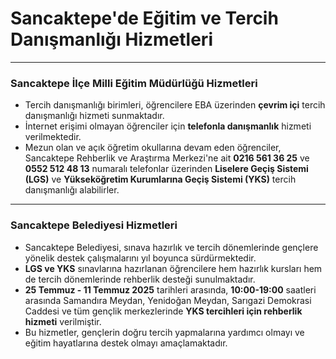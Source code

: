 # Sancaktepe'de Eğitim ve Tercih Danışmanlığı Hizmetleri

---

### **Sancaktepe İlçe Milli Eğitim Müdürlüğü Hizmetleri**
- Tercih danışmanlığı birimleri, öğrencilere EBA üzerinden **çevrim içi** tercih danışmanlığı hizmeti sunmaktadır.
- İnternet erişimi olmayan öğrenciler için **telefonla danışmanlık** hizmeti verilmektedir.
- Mezun olan ve açık öğretim okullarına devam eden öğrenciler, Sancaktepe Rehberlik ve Araştırma Merkezi'ne ait **0216 561 36 25** ve **0552 512 48 13** numaralı telefonlar üzerinden **Liselere Geçiş Sistemi (LGS)** ve **Yükseköğretim Kurumlarına Geçiş Sistemi (YKS)** tercih danışmanlığı alabilirler.

---

### **Sancaktepe Belediyesi Hizmetleri**
- Sancaktepe Belediyesi, sınava hazırlık ve tercih dönemlerinde gençlere yönelik destek çalışmalarını yıl boyunca sürdürmektedir.
- **LGS ve YKS** sınavlarına hazırlanan öğrencilere hem hazırlık kursları hem de tercih dönemlerinde rehberlik desteği sunulmaktadır.
- **25 Temmuz - 11 Temmuz 2025** tarihleri arasında, **10:00-19:00** saatleri arasında Samandıra Meydan, Yenidoğan Meydan, Sarıgazi Demokrasi Caddesi ve tüm gençlik merkezlerinde **YKS tercihleri için rehberlik hizmeti** verilmiştir.
- Bu hizmetler, gençlerin doğru tercih yapmalarına yardımcı olmayı ve eğitim hayatlarına destek olmayı amaçlamaktadır.
